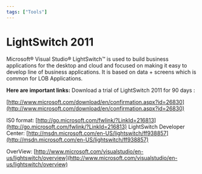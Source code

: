 ```yaml
---
tags: ["Tools"]
---
```


# LightSwitch 2011
<!--markdownlint-disable MD013 MD029 MD036 MD024 MD033 MD040 MD042 MD001 MD051 MD025 MD052-->
Microsoft® Visual Studio® LightSwitch™ is used to build business applications for the desktop and cloud and focused on making it easy to develop line of business applications. It is based on data + screens which is common for LOB Applications.

**Here are important links:** Download a trial of LightSwitch 2011 for 90 days :

[](http://www.microsoft.com/download/en/confirmation.aspx?id=26830)[http://www.microsoft.com/download/en/confirmation.aspx?id=26830](http://www.microsoft.com/download/en/confirmation.aspx?id=26830)

IS0 format: [](http://go.microsoft.com/fwlink/?LinkId=216813)[http://go.microsoft.com/fwlink/?LinkId=216813](http://go.microsoft.com/fwlink/?LinkId=216813) LightSwitch Developer Center: [](http://msdn.microsoft.com/en-US/lightswitch/ff938857)[http://msdn.microsoft.com/en-US/lightswitch/ff938857](http://msdn.microsoft.com/en-US/lightswitch/ff938857)

OverView: [](http://www.microsoft.com/visualstudio/en-us/lightswitch/overview)[http://www.microsoft.com/visualstudio/en-us/lightswitch/overview](http://www.microsoft.com/visualstudio/en-us/lightswitch/overview)
